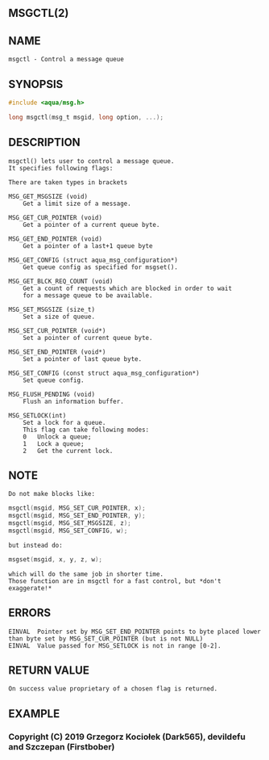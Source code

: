## MSGCTL(2)

## NAME
	msgctl - Control a message queue

## SYNOPSIS
```c
#include <aqua/msg.h>

long msgctl(msg_t msgid, long option, ...);
```

## DESCRIPTION
	msgctl() lets user to control a message queue.
	It specifies following flags:

	There are taken types in brackets

	MSG_GET_MSGSIZE (void)
		Get a limit size of a message.

	MSG_GET_CUR_POINTER (void)
		Get a pointer of a current queue byte.

	MSG_GET_END_POINTER (void)
		Get a pointer of a last+1 queue byte

	MSG_GET_CONFIG (struct aqua_msg_configuration*)
		Get queue config as specified for msgset().

	MSG_GET_BLCK_REQ_COUNT (void)
		Get a count of requests which are blocked in order to wait
		for a message queue to be available.

	MSG_SET_MSGSIZE (size_t)
		Set a size of queue.

	MSG_SET_CUR_POINTER (void*)
		Set a pointer of current queue byte.

	MSG_SET_END_POINTER (void*)
		Set a pointer of last queue byte.

	MSG_SET_CONFIG (const struct aqua_msg_configuration*)
		Set queue config.

	MSG_FLUSH_PENDING (void)
		Flush an information buffer.

	MSG_SETLOCK(int)
		Set a lock for a queue.
		This flag can take following modes:
		0 	Unlock a queue;
		1	Lock a queue;
		2	Get the current lock.

## NOTE
	Do not make blocks like:
```c
msgctl(msgid, MSG_SET_CUR_POINTER, x);
msgctl(msgid, MSG_SET_END_POINTER, y);
msgctl(msgid, MSG_SET_MSGSIZE, z);
msgctl(msgid, MSG_SET_CONFIG, w);
```
	but instead do:
```c
msgset(msgid, x, y, z, w);
```
	which will do the same job in shorter time.
	Those function are in msgctl for a fast control, but *don't exaggerate!*

## ERRORS
	EINVAL	Pointer set by MSG_SET_END_POINTER points to byte placed lower than byte set by MSG_SET_CUR_POINTER (but is not NULL)
	EINVAL	Value passed for MSG_SETLOCK is not in range [0-2].

## RETURN VALUE
	On success value proprietary of a chosen flag is returned.

## EXAMPLE


### Copyright (C) 2019 Grzegorz Kociołek (Dark565), devildefu and Szczepan (Firstbober)
